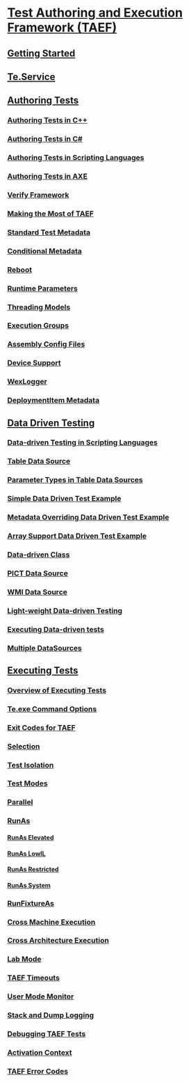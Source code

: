 # [Test Authoring and Execution Framework (TAEF)](index.md)
## [Getting Started](getting-started.md)
## [Te.Service](te-service.md)
## [Authoring Tests](authoring-tests.md)
### [Authoring Tests in C++](authoring-tests-in-c--.md)
### [Authoring Tests in C#](authoring-tests-in-c-.md)
### [Authoring Tests in Scripting Languages](authoring-tests-in-scripting-languages.md)
### [Authoring Tests in AXE](authoring-tests-in-axe.md)
### [Verify Framework](verify.md)
### [Making the Most of TAEF](making-the-most-of-taef.md)
### [Standard Test Metadata](standard-test-metadata.md)
### [Conditional Metadata](conditional-metadata.md)
### [Reboot](reboot.md)
### [Runtime Parameters](runtime-parameters.md)
### [Threading Models](threading-models.md)
### [Execution Groups](execution-groups.md)
### [Assembly Config Files](assembly-config-files.md)
### [Device Support](device-support.md)
### [WexLogger](wexlogger.md)
### [DeploymentItem Metadata](deploymentitem-metadata.md)
## [Data Driven Testing](data-driven-testing.md)
### [Data-driven Testing in Scripting Languages](data-driven-testing-in-scripting-languages.md)
### [Table Data Source](table-data-source.md)
### [Parameter Types in Table Data Sources](parameter-types-in-table-data-sources.md)
### [Simple Data Driven Test Example](simple-data-driven-test-example.md)
### [Metadata Overriding Data Driven Test Example](metadata-overriding-data-driven-test-example.md)
### [Array Support Data Driven Test Example](array-support-data-driven-test-example.md)
### [Data-driven Class](data-driven-class.md)
### [PICT Data Source](pict-data-source.md)
### [WMI Data Source](wmi-data-source.md)
### [Light-weight Data-driven Testing](light-weight-data-driven-testing.md)
### [Executing Data-driven tests](executing-data-driven-tests.md)
### [Multiple DataSources](multiple-datasources.md)
## [Executing Tests](executing-tests.md)
### [Overview of Executing Tests](overview-of-executing-tests.md)
### [Te.exe Command Options](te-exe-command-line-parameters.md)
### [Exit Codes for TAEF](exit-codes-for-taef.md)
### [Selection](selection.md)
### [Test Isolation](test-isolation.md)
### [Test Modes](test-modes.md)
### [Parallel](parallel.md)
### [RunAs](runas.md)
#### [RunAs Elevated](runas-elevated.md)
#### [RunAs LowIL](runas-lowil.md)
#### [RunAs Restricted](runas-restricted.md)
#### [RunAs System](runas-system.md)
### [RunFixtureAs](runfixtureas.md)
### [Cross Machine Execution](cross-machine-execution.md)
### [Cross Architecture Execution](cross-architecture-execution.md)
### [Lab Mode](lab-mode.md)
### [TAEF Timeouts](taef-timeouts.md)
### [User Mode Monitor](user-mode-monitor.md)
### [Stack and Dump Logging](stack-and-dump-logging.md)
### [Debugging TAEF Tests](debugging-taef-tests.md)
### [Activation Context](activation-context.md)
### [TAEF Error Codes](taef-error-codes.md)

